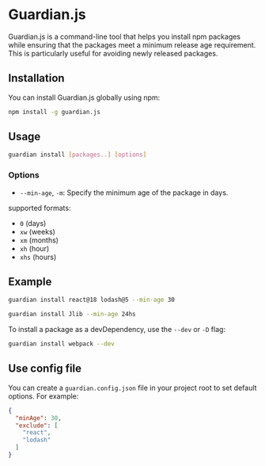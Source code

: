 # Guardian.js

Guardian.js is a command-line tool that helps you install npm packages while ensuring that the packages meet a minimum release age requirement. This is particularly useful for avoiding newly released packages.

## Installation

You can install Guardian.js globally using npm:

```bash
npm install -g guardian.js
```

## Usage

```bash
guardian install [packages..] [options]
```

### Options

- `--min-age`, `-m`: Specify the minimum age of the package in days.

supported formats:
  - `0` (days)
  - `xw` (weeks)
  - `xm` (months)
  - `xh` (hour)
  - `xhs` (hours)

## Example

```bash
guardian install react@18 lodash@5 --min-age 30
```

```bash
guardian install Jlib --min-age 24hs
```

To install a package as a devDependency, use the `--dev` or `-D` flag:
```bash
guardian install webpack --dev
```

## Use config file

You can create a `guardian.config.json` file in your project root to set default options. For example:

```json
{
  "minAge": 30,
  "exclude": [
    "react",
    "lodash"
  ]
}